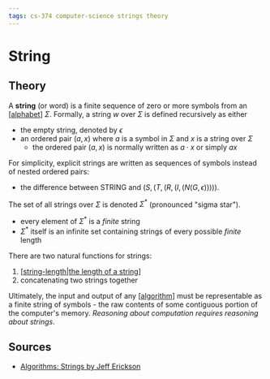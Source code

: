 ```yaml
---
tags: cs-374 computer-science strings theory
---
```


# String

## Theory

A **string** (or word) is a finite sequence of zero or more symbols from an [[alphabet]] $\Sigma$. Formally, a string $w$ over $\Sigma$ is defined recursively as either

- the empty string, denoted by $\epsilon$
- an ordered pair $(a,x)$ where $a$ is a symbol in $\Sigma$ and $x$ is a string over $\Sigma$
  - the ordered pair $(a,x)$ is normally written as $a \cdot x$ or simply $ax$

For simplicity, explicit strings are written as sequences of symbols instead of nested ordered pairs:

- the difference between $\text{STRING}$ and $(S,(T,(R,(I,(N(G,\epsilon)))))$.

The set of all strings over $\Sigma$ is denoted $\Sigma^*$ (pronounced "sigma star").

- every element of $\Sigma^*$ is a _finite_ string
- $\Sigma^*$ itself is an infinite set containing strings of every possible _finite_ length

There are two natural functions for strings:

1. [[string-length|the length of a string]]
2. concatenating two strings together

Ultimately, the input and output of any [[algorithm]] must be representable as a finite string of symbols - the raw contents of some contiguous portion of the computer's memory. _Reasoning about computation requires reasoning about strings_.

## Sources

- [Algorithms: Strings by Jeff Erickson](https://courses.engr.illinois.edu/cs374/fa2021/A/notes/models/01-strings.pdf)

[//begin]: # "Autogenerated link references for markdown compatibility"
[alphabet]: alphabet "Alphabet"
[string-length|the length of a string]: string-length "String Length"
[algorithm]: algorithm "Algorithm"
[//end]: # "Autogenerated link references"
